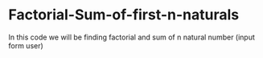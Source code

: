 # Factorial-Sum-of-first-n-naturals
In this code we will be finding factorial and sum of n natural number (input form user)
